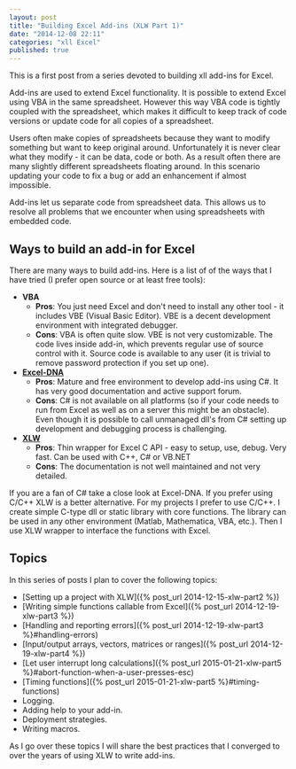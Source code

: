 ```yaml
---
layout: post
title: "Building Excel Add-ins (XLW Part 1)"
date: "2014-12-08 22:11"
categories: "xll Excel"
published: true
---
```


This is a first post from a series devoted to building xll add-ins for Excel.

Add-ins are used to extend Excel functionality. It is possible to extend Excel
using VBA in the same spreadsheet. However this way VBA code is tightly coupled
with the spreadsheet, which makes it difficult to keep track of code
versions or update code for all copies of a spreadsheet.

Users often make copies of spreadsheets because they want to modify something
but want to keep original around. Unfortunately it is never clear what they
modify - it can be data, code or both. As a result often there are many slightly
different spreadsheets floating around. In this scenario updating your code
to fix a bug or add an enhancement if almost impossible.

Add-ins let us separate code from spreadsheet data. This allows us to resolve
all problems that we encounter when using spreadsheets with embedded code.

## Ways to build an add-in for Excel

There are many ways to build add-ins. Here is a list of of the ways that I
have tried (I prefer open source or at least free tools):

* **VBA**
  * **Pros**: You just need Excel and don't need to install any other tool - it
    includes VBE (Visual Basic Editor).
    VBE is a decent development environment with integrated debugger.
  * **Cons**: VBA is often quite slow. VBE is not very customizable. The code
    lives inside add-in, which prevents regular use of source control with it.
    Source code is available to any user (it is trivial to remove password
    protection if you set up one).
* **[Excel-DNA](http://exceldna.codeplex.com)**
  * **Pros**: Mature and free environment to develop add-ins using C#. It has
    very good documentation and active support forum.
  * **Cons**: C# is not available on all platforms (so if your code needs to run
    from Excel as well as on a server this might be an obstacle). Even though
    it is possible to call unmanaged dll's from C# setting up development and
    debugging process is challenging.
* **[XLW](http://xlw.sourceforge.net)**
  * **Pros**: Thin wrapper for Excel C API - easy to setup, use, debug. Very
    fast. Can be used with C++, C# or VB.NET
  * **Cons**: The documentation is not well maintained and not very detailed.

If you are a fan of C# take a close look at Excel-DNA. If you prefer using C/C++
XLW is a better alternative. For my projects I prefer to use C/C++. I create
simple C-type dll or static library with core functions. The library can be used
in any other environment (Matlab, Mathematica, VBA, etc.). Then I use XLW
wrapper to interface the functions with Excel.

## Topics

In this series of posts I plan to cover the following topics:

* [Setting up a project with XLW]({% post_url 2014-12-15-xlw-part2 %})
* [Writing simple functions callable from Excel]({% post_url 2014-12-19-xlw-part3 %})
* [Handling and reporting errors]({% post_url 2014-12-19-xlw-part3 %}#handling-errors)
* [Input/output arrays, vectors, matrices or ranges]({% post_url 2014-12-19-xlw-part4 %})
* [Let user interrupt long calculations]({% post_url 2015-01-21-xlw-part5 %}#abort-function-when-a-user-presses-esc)
* [Timing functions]({% post_url 2015-01-21-xlw-part5 %}#timing-functions)
* Logging.
* Adding help to your add-in.
* Deployment strategies.
* Writing macros.

As I go over these topics I will share the best practices that I converged to
over the years of using XLW to write add-ins.